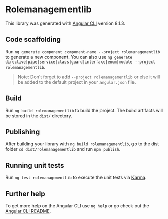 # Rolemanagementlib

This library was generated with [Angular CLI](https://github.com/angular/angular-cli) version 8.1.3.

## Code scaffolding

Run `ng generate component component-name --project rolemanagementlib` to generate a new component. You can also use `ng generate directive|pipe|service|class|guard|interface|enum|module --project rolemanagementlib`.
> Note: Don't forget to add `--project rolemanagementlib` or else it will be added to the default project in your `angular.json` file. 

## Build

Run `ng build rolemanagementlib` to build the project. The build artifacts will be stored in the `dist/` directory.

## Publishing

After building your library with `ng build rolemanagementlib`, go to the dist folder `cd dist/rolemanagementlib` and run `npm publish`.

## Running unit tests

Run `ng test rolemanagementlib` to execute the unit tests via [Karma](https://karma-runner.github.io).

## Further help

To get more help on the Angular CLI use `ng help` or go check out the [Angular CLI README](https://github.com/angular/angular-cli/blob/master/README.md).

